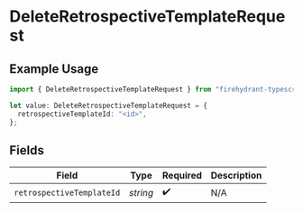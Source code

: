 # DeleteRetrospectiveTemplateRequest

## Example Usage

```typescript
import { DeleteRetrospectiveTemplateRequest } from "firehydrant-typescript-sdk/models/operations";

let value: DeleteRetrospectiveTemplateRequest = {
  retrospectiveTemplateId: "<id>",
};
```

## Fields

| Field                     | Type                      | Required                  | Description               |
| ------------------------- | ------------------------- | ------------------------- | ------------------------- |
| `retrospectiveTemplateId` | *string*                  | :heavy_check_mark:        | N/A                       |